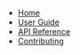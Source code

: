 * [Home](index.md)
* [User Guide](user-guide/)
* [API Reference](reference/)
* [Contributing](CONTRIBUTING.md)
